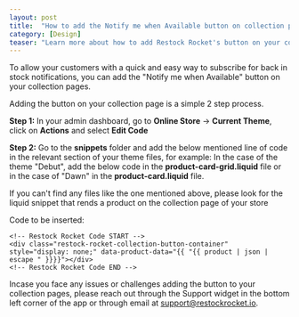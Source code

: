 ```yaml
---
layout: post
title:  "How to add the Notify me when Available button on collection pages?"
category: [Design]
teaser: "Learn more about how to add Restock Rocket's button on your collection pages"
---
```

To allow your customers with a quick and easy way to subscribe for back in stock notifications, you can add the "Notify me when Available" button on your collection pages.

Adding the button on your collection page is a simple 2 step process.

**Step 1:** In your admin dashboard, go to **Online Store** -> **Current Theme**, click on **Actions** and select **Edit Code**

**Step 2:** Go to the **snippets** folder and add the below mentioned line of code in the relevant section of your theme files, for example: In the case of the theme "Debut", add the below code in the **product-card-grid.liquid** file or in the case of "Dawn" in the **product-card.liquid** file.

If you can't find any files like the one mentioned above, please look for the liquid snippet that rends a product on the collection page of your store

Code to be inserted:
```
<!-- Restock Rocket Code START -->
<div class="restock-rocket-collection-button-container" style="display: none;" data-product-data="{{ "{{ product | json | escape " }}}}"></div>
<!-- Restock Rocket Code END -->
```

Incase you face any issues or challenges adding the button to your collection pages, please reach out through the Support widget in the bottom left corner of the app or through email at <a href="mailto:support@restockrocket.io">support@restockrocket.io</a>.
